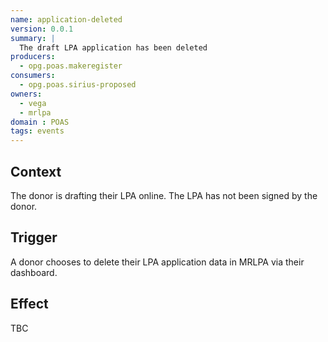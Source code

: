```yaml
---
name: application-deleted
version: 0.0.1
summary: |
  The draft LPA application has been deleted
producers:
  - opg.poas.makeregister
consumers:
  - opg.poas.sirius-proposed
owners:
  - vega
  - mrlpa
domain : POAS
tags: events
---
```

## Context

The donor is drafting their LPA online. The LPA has not been signed by the donor.

## Trigger

A donor chooses to delete their LPA application data in MRLPA via their dashboard.

## Effect

TBC
